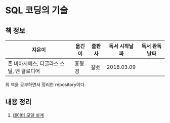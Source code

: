 # SQL  코딩의 기술

## 책 정보
|지은이|옮긴이|출판사|독서 시작날짜|독서 완독날짜|
|----|-----|----|---------|----------|
|존 비아시에스, 더글라스 스틸, 벤 클로디어|홍형경|길벗| 2018.03.09||

위 책을 공부하면서 정리한 repository이다.

## 내용 정리

1. [데이터 모델 설계](1%EC%9E%A5.%20%EB%8D%B0%EC%9D%B4%ED%84%B0%20%EB%AA%A8%EB%8D%B8%20%EC%84%A4%EA%B3%84.md)

